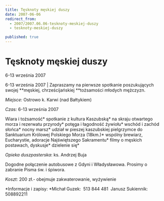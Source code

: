 ```yaml
---
title: Tęsknoty męskiej duszy
date: 2007-06-06
redirect_from: 
  - 2007/2007.06.06-tesknoty-meskiej-duszy
  - tesknoty-meskiej-duszy

published: true
---
```




# Tęsknoty męskiej duszy

<time>6-13 września 2007</time>

6-13 września 2007 | 
Zapraszamy na pierwsze spotkanie poszukujących swojej **męskiej, chrześcijańskiej **tożsamości młodych mężczyzn. 

*Miejsce:* Ostrowo k. Karwi (nad Bałtykiem)

*Czas:* 6-13 września 2007

Wiara i tożsamość* spotkanie z kultura Kaszubską* na skraju otwartego morza i rezerwatu przyrody* potęga i łagodność żywiołu* wschód i zachód słońca* nocny marsz* udział w pieszej kaszubskiej pielgrzymce do Sanktuarium Królowej Polskiego Morza (18km.)* wspólny brewiarz, Eucharystie, adoracje Najświętszego Sakramentu* filmy o męskich postawach, dyskusje* dzielenie się*

*Opieka duszpasterska*: ks. Andrzej Buja 

Dogodne połączenie autobusowe z Gdyni i Władysławowa. Prosimy o zabranie Pisma św. i śpiwora. 

*Koszt:* 200 zł.- obejmuje zakwaterowanie, wyżywienie

*Informacje i zapisy:
*Michał Guzek:&nbsp; 513 844 481&nbsp; 
Janusz Sukiennik: 508892211 


<!--CONTENT FROM OLD SERVER (jos before 2013): 6-13 września 2007 | 
Zapraszamy na pierwsze spotkanie poszukujących swojej **męskiej, chrześcijańskiej **tożsamości młodych mężczyzn. 



*Miejsce:* Ostrowo k. Karwi (nad Bałtykiem)



*Czas:* 6-13 września 2007



Wiara i tożsamość* spotkanie z kultura Kaszubską* na skraju otwartego morza i rezerwatu przyrody* potęga i łagodność żywiołu* wschód i zachód słońca* nocny marsz* udział w pieszej kaszubskiej pielgrzymce do Sanktuarium Królowej Polskiego Morza (18km.)* wspólny brewiarz, Eucharystie, adoracje Najświętszego Sakramentu* filmy o męskich postawach, dyskusje* dzielenie się*



*Opieka duszpasterska*: ks. Andrzej Buja 



Dogodne połączenie autobusowe z Gdyni i Władysławowa. Prosimy o zabranie Pisma św. i śpiwora. 



*Koszt:* 200 zł.- obejmuje zakwaterowanie, wyżywienie



*Informacje i zapisy:
*Michał Guzek:&nbsp; 513 844 481&nbsp; 
Janusz Sukiennik: 508892211 

-->

<!--{{json:{"created_date":"2007-06-06 09:42:23","publish_down":"0000-00-00 00:00:00","id":"507"}}}-->